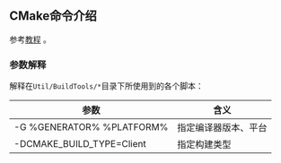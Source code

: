 ## CMake命令介绍
参考[教程](https://subingwen.cn/cmake/CMake-primer/index.html) 。

### 参数解释
解释在`Util/BuildTools/*`目录下所使用到的各个脚本：

| 参数              | 含义         |
|-----------------|------------|
| -G %GENERATOR% %PLATFORM% | 指定编译器版本、平台 |
| -DCMAKE_BUILD_TYPE=Client | 指定构建类型 |
